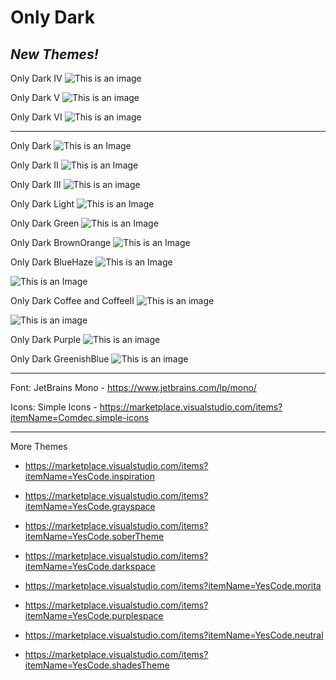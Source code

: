 # **Only Dark**

## *New Themes!*
Only Dark IV
![This is an image](https://github.com/yesomac/only_dark/blob/main/img/only_dark_IV.png?raw=true)

Only Dark V
![This is an image](https://github.com/yesomac/only_dark/blob/main/img/only_dark_V.png?raw=true)

Only Dark VI
![This is an image](https://github.com/yesomac/only_dark/blob/main/img/only_dark_VI.png?raw=true)

----

Only Dark
![This is an Image](https://github.com/yesomac/only_dark/blob/main/img/only_dark.png?raw=true)

Only Dark II
![This is an Image](https://github.com/yesomac/only_dark/blob/main/img/only_darkII.png?raw=true)

Only Dark III
![This is an image](https://github.com/yesomac/only_dark/blob/main/img/only_dark_III.png?raw=true)

Only Dark Light
![This is an Image](https://github.com/yesomac/only_dark/blob/main/img/only_dark-light.png?raw=true)

Only Dark Green
![This is an Image](https://github.com/yesomac/only_dark/blob/main/img/only_darkgreen.png?raw=true)

Only Dark BrownOrange
![This is an Image](https://github.com/yesomac/only_dark/blob/main/img/only_darkorange.png?raw=true)

Only Dark BlueHaze
![This is an Image](https://github.com/yesomac/only_dark/blob/main/img/only-dark-blue.png?raw=true)


![This is an Image](https://github.com/yesomac/only_dark/blob/main/img/only-dark-bluee.png?raw=true)

Only Dark Coffee and CoffeeII
![This is an image](https://github.com/yesomac/only_dark/blob/main/img/only_darkcoffee.png?raw=true)

![This is an image](https://github.com/yesomac/only_dark/blob/main/img/only_darkcoffeeII.png?raw=true)

Only Dark Purple
![This is an image](https://github.com/yesomac/only_dark/blob/main/img/only_darkpurple.png?raw=true)

Only Dark GreenishBlue
![This is an image](https://github.com/yesomac/only_dark/blob/main/img/only_darkGB.png?raw=true)

---
Font: JetBrains Mono - https://www.jetbrains.com/lp/mono/

Icons: Simple Icons - https://marketplace.visualstudio.com/items?itemName=Comdec.simple-icons

---
More Themes

* https://marketplace.visualstudio.com/items?itemName=YesCode.inspiration

* https://marketplace.visualstudio.com/items?itemName=YesCode.grayspace

* https://marketplace.visualstudio.com/items?itemName=YesCode.soberTheme

* https://marketplace.visualstudio.com/items?itemName=YesCode.darkspace

* https://marketplace.visualstudio.com/items?itemName=YesCode.morita

* https://marketplace.visualstudio.com/items?itemName=YesCode.purplespace

* https://marketplace.visualstudio.com/items?itemName=YesCode.neutral

* https://marketplace.visualstudio.com/items?itemName=YesCode.shadesTheme